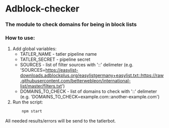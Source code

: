 # Adblock-checker

### The module to check domains for being in block lists

### How to use:
1. Add global variables:
    * TATLER_NAME - tatler pipeline name 
    * TATLER_SECRET - pipeline secret
    * SOURCES - list of filter sources with '::' delimeter (e.g. 'SOURCES=https://easylist-downloads.adblockplus.org/easylistgermany+easylist.txt::https://raw.githubusercontent.com/betterwebleon/international-list/master/filters.txt')
    * DOMAINS_TO_CHECK - list of domains to check with '::' delimeter (e.g. 'DOMAINS_TO_CHECK=example.com::another-example.com')
2. Run the script:
    ```javascript
        npm start
    ```

All needed results/errors will be send to the tatlerbot.